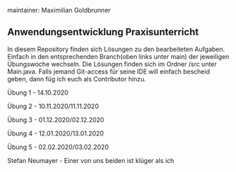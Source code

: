 maintainer: Maximilian Goldbrunner

Anwendungsentwicklung Praxisunterricht
---------------------------------------

In diesem Repository finden sich Lösungen zu den 
bearbeiteten Aufgaben.
Einfach in den entsprechenden Branch(oben links unter main) der jeweiligen Übungswoche wechseln.
Die Lösungen finden sich im Ordner /src unter Main.java.
Falls jemand Git-access für seine IDE will einfach bescheid geben, dann füg ich euch 
als Contributor hinzu.

Übung 1 - 14.10.2020

Übung 2 - 10.11.2020/11.11.2020

Übung 3 - 01.12.2020/02.12.2020

Übung 4 - 12.01.2020/13.01.2020

Übung 5 - 02.02.2020/03.02.2020

Stefan Neumayer - Einer von uns beiden ist klüger als ich

